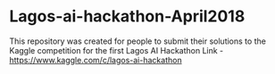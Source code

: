 # Lagos-ai-hackathon-April2018
This repository was created for people to submit their solutions to the Kaggle competition for the first Lagos AI Hackathon 
Link - https://www.kaggle.com/c/lagos-ai-hackathon
